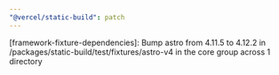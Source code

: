 ```yaml
---
"@vercel/static-build": patch
---
```


[framework-fixture-dependencies]: Bump astro from 4.11.5 to 4.12.2 in /packages/static-build/test/fixtures/astro-v4 in the core group across 1 directory
